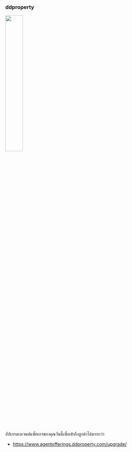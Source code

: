 ### ddproperty

<p float="left">
  <img src="https://github.com/989x/learnwithGPT/assets/73060136/f96a6dab-8dab-4720-89be-b1e2eb15e4e5" width="33%" />
</p>

อัปเกรดเอเจนต์แพ็กเกจของคุณวันนี้เพื่อเข้าถึงลูกค้าได้มากกว่า
- https://www.agentofferings.ddproperty.com/upgrade/ 

